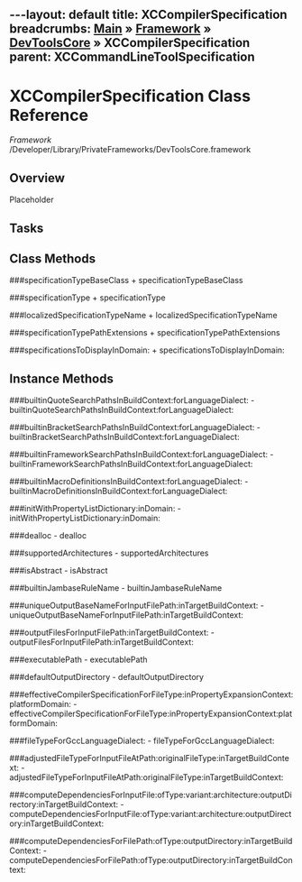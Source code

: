 ---layout: default
title: XCCompilerSpecification
breadcrumbs: <a href="/index.html">Main</a> &raquo; <a href="/Frameworks.html">Framework</a> &raquo; <a href="/Frameworks/DevToolsCore.html">DevToolsCore</a> &raquo; XCCompilerSpecification
parent: XCCommandLineToolSpecification 
---
# XCCompilerSpecification Class Reference

*Framework* /Developer/Library/PrivateFrameworks/DevToolsCore.framework

## Overview

Placeholder

## Tasks

## Class Methods

<a name="+specificationTypeBaseClass"></a>
###specificationTypeBaseClass
    + specificationTypeBaseClass

<a name="+specificationType"></a>
###specificationType
    + specificationType

<a name="+localizedSpecificationTypeName"></a>
###localizedSpecificationTypeName
    + localizedSpecificationTypeName

<a name="+specificationTypePathExtensions"></a>
###specificationTypePathExtensions
    + specificationTypePathExtensions

<a name="+specificationsToDisplayInDomain:"></a>
###specificationsToDisplayInDomain:
    + specificationsToDisplayInDomain:

## Instance Methods

<a name="-builtinQuoteSearchPathsInBuildContext:forLanguageDialect:"></a>
###builtinQuoteSearchPathsInBuildContext:forLanguageDialect:
    - builtinQuoteSearchPathsInBuildContext:forLanguageDialect:

<a name="-builtinBracketSearchPathsInBuildContext:forLanguageDialect:"></a>
###builtinBracketSearchPathsInBuildContext:forLanguageDialect:
    - builtinBracketSearchPathsInBuildContext:forLanguageDialect:

<a name="-builtinFrameworkSearchPathsInBuildContext:forLanguageDialect:"></a>
###builtinFrameworkSearchPathsInBuildContext:forLanguageDialect:
    - builtinFrameworkSearchPathsInBuildContext:forLanguageDialect:

<a name="-builtinMacroDefinitionsInBuildContext:forLanguageDialect:"></a>
###builtinMacroDefinitionsInBuildContext:forLanguageDialect:
    - builtinMacroDefinitionsInBuildContext:forLanguageDialect:

<a name="-initWithPropertyListDictionary:inDomain:"></a>
###initWithPropertyListDictionary:inDomain:
    - initWithPropertyListDictionary:inDomain:

<a name="-dealloc"></a>
###dealloc
    - dealloc

<a name="-supportedArchitectures"></a>
###supportedArchitectures
    - supportedArchitectures

<a name="-isAbstract"></a>
###isAbstract
    - isAbstract

<a name="-builtinJambaseRuleName"></a>
###builtinJambaseRuleName
    - builtinJambaseRuleName

<a name="-uniqueOutputBaseNameForInputFilePath:inTargetBuildContext:"></a>
###uniqueOutputBaseNameForInputFilePath:inTargetBuildContext:
    - uniqueOutputBaseNameForInputFilePath:inTargetBuildContext:

<a name="-outputFilesForInputFilePath:inTargetBuildContext:"></a>
###outputFilesForInputFilePath:inTargetBuildContext:
    - outputFilesForInputFilePath:inTargetBuildContext:

<a name="-executablePath"></a>
###executablePath
    - executablePath

<a name="-defaultOutputDirectory"></a>
###defaultOutputDirectory
    - defaultOutputDirectory

<a name="-effectiveCompilerSpecificationForFileType:inPropertyExpansionContext:platformDomain:"></a>
###effectiveCompilerSpecificationForFileType:inPropertyExpansionContext:platformDomain:
    - effectiveCompilerSpecificationForFileType:inPropertyExpansionContext:platformDomain:

<a name="-fileTypeForGccLanguageDialect:"></a>
###fileTypeForGccLanguageDialect:
    - fileTypeForGccLanguageDialect:

<a name="-adjustedFileTypeForInputFileAtPath:originalFileType:inTargetBuildContext:"></a>
###adjustedFileTypeForInputFileAtPath:originalFileType:inTargetBuildContext:
    - adjustedFileTypeForInputFileAtPath:originalFileType:inTargetBuildContext:

<a name="-computeDependenciesForInputFile:ofType:variant:architecture:outputDirectory:inTargetBuildContext:"></a>
###computeDependenciesForInputFile:ofType:variant:architecture:outputDirectory:inTargetBuildContext:
    - computeDependenciesForInputFile:ofType:variant:architecture:outputDirectory:inTargetBuildContext:

<a name="-computeDependenciesForFilePath:ofType:outputDirectory:inTargetBuildContext:"></a>
###computeDependenciesForFilePath:ofType:outputDirectory:inTargetBuildContext:
    - computeDependenciesForFilePath:ofType:outputDirectory:inTargetBuildContext:

